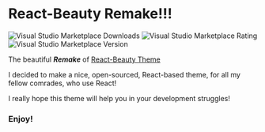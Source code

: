 # React-Beauty Remake!!!

![Visual Studio Marketplace Downloads](https://img.shields.io/visual-studio-marketplace/d/ImpendingDoom28.react-beauty-2?color=0d6a7a&label=Downloads)
![Visual Studio Marketplace Rating](https://img.shields.io/visual-studio-marketplace/r/ImpendingDoom28.react-beauty-2?style=flat-square&label=Rating)
![Visual Studio Marketplace Version](https://img.shields.io/visual-studio-marketplace/v/ImpendingDoom28.react-beauty-2?color=673dfd&label=Version)

The beautiful ***Remake*** of [React-Beauty Theme](https://marketplace.visualstudio.com/items?itemName=ImpendingDoom.react-beauty-theme "React-Beauty on Marketplace")

I decided to make a nice, open-sourced, React-based theme, for all my fellow comrades, who use React!

I really hope this theme will help you in your development struggles!

### **Enjoy!**